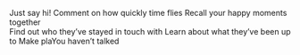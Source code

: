 
Just say hi! 
Comment on how quickly time flies 
Recall your happy moments together  
Find out who they’ve stayed in touch with 
Learn about what they’ve been up to 
Make plaYou haven’t talked